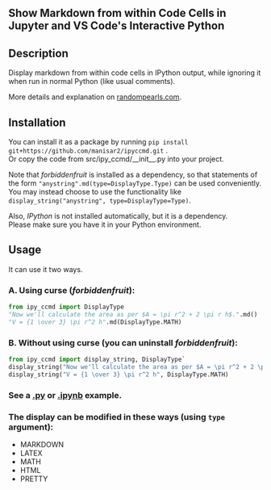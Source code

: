 ## Show Markdown from within Code Cells in Jupyter and VS Code's Interactive Python

## Description
Display markdown from within code cells in IPython output, while ignoring it when run in normal Python (like usual comments).

More details and explanation on [randompearls.com](https://randompearls.com/science-and-technology/information-technology/coding-and-development-reference-and-tools/show-markdown-within-code-cells-jupyter-and-vs-code-interactive-python/).

## Installation
You can install it as a package by running `pip install git+https://github.com/manisar2/ipyccmd.git` .
<br>Or copy the code from src/ipy_ccmd/\_\_init\_\_.py into your project.

Note that *forbiddenfruit* is installed as a dependency, so that statements of the form `"anystring".md(type=DisplayType.Type)` can be used conveniently.<br>
You may instead choose to use the functionality like `display_string("anystring", type=DisplayType=Type)`.

Also, *IPython* is not installed automatically, but it is a dependency.<br>
Please make sure you have it in your Python environment.

## Usage
It can use it two ways.

### A. Using curse (*forbiddenfruit*):
```python
from ipy_ccmd import DisplayType
"Now we'll calculate the area as per $A = \pi r^2 + 2 \pi r h$.".md()
"V = {1 \over 3} \pi r^2 h".md(DisplayType.MATH)
```

### B. Without using curse (you can uninstall *forbiddenfruit*):
```python
from ipy_ccmd import display_string, DisplayType`
display_string("Now we'll calculate the area as per $A = \pi r^2 + 2 \pi r h$.")`
display_string("V = {1 \over 3} \pi r^2 h", DisplayType.MATH)
```


### See a [.py](example/example.py) or [.ipynb](example/ipy_md.ipynb) example.

### The display can be modified in these ways (using `type` argument):
* MARKDOWN
* LATEX
* MATH
* HTML
* PRETTY

